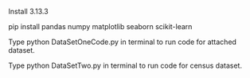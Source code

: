Install 3.13.3

pip install pandas numpy matplotlib seaborn scikit-learn

Type 
    python DataSetOneCode.py 
in terminal to run code for attached dataset.

Type 
    python DataSetTwo.py 
in terminal to run code for census dataset.



